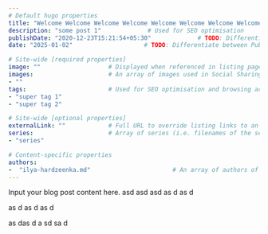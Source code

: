 ```yaml
---
# Default hugo properties
title: "Welcome Welcome Welcome Welcome Welcome Welcome Welcome Welcome Welcome Welcome Welcome Welcome Welcome Welcome Welcome Welcome Welcome Welcome Welcome Welcome Welcome Welcome Welcome Welcome"                   # Name of the blog
description: "some post 1"             # Used for SEO optimisation
publishDate: "2020-12-23T15:21:54+05:30"             # TODO: Differentiate between date
date: "2025-01-02"                    # TODO: Differentiate between PublishDate

# Site-wide [required properties]
image: ""                   # Displayed when referenced in listing pages
images:                     # An array of images used in Social Sharing
- ""
tags:                       # Used for SEO optimisation and browsing across the site.
- "super tag 1"
- "super tag 2"

# Site-wide [optional properties]
externalLink: ""            # Full URL to override listing links to an external page
series:                     # Array of series (i.e. filenames of the series this is a part of)
- "series"

# Content-specific properties
authors:
-  "ilya-hardzeenka.md"                       # An array of authors of the post (filenames in authors).
---
```

Input your blog post content here.
asd
asd
asd
as
d
as
d

as
d
as
d
as
d

as
das
d
a
sd
sa
d